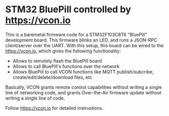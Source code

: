 # STM32 BluePill controlled by https://vcon.io

This is a baremetal firmware code for a STM32F103C8T6 "BluePill"
development board. This firmware blinks an LED, and runs a JSON-RPC
client/server over the UART. With this setup, this board can be wired to the
https://vcon.io, which gives the following functionality:

- Allows to remotely flash the BluePill board
- Allows to call BluePill's functions over the network
- Allows BluePill to call VCON functions like MQTT publish/subcribe, create/edit/delete/download files, etc

Basically, VCON grants remote control capabilities without
writing a single line of networking code, and grants Over-the-Air firmware
update without writing a single line of code.

Follow https://vcon.io for detailed instrustions.

